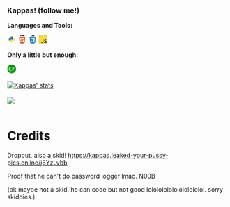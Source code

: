 ### Kappas! (follow me!)

**Languages and Tools:**

<code><img height="20" src="https://raw.githubusercontent.com/github/explore/80688e429a7d4ef2fca1e82350fe8e3517d3494d/topics/python/python.png"></code>
<code><img height="20" src="https://raw.githubusercontent.com/github/explore/80688e429a7d4ef2fca1e82350fe8e3517d3494d/topics/html/html.png"></code>
<code><img height="20" src="https://raw.githubusercontent.com/github/explore/80688e429a7d4ef2fca1e82350fe8e3517d3494d/topics/css/css.png"></code>
<code><img height="20" src="https://raw.githubusercontent.com/github/explore/80688e429a7d4ef2fca1e82350fe8e3517d3494d/topics/javascript/javascript.png"></code>

**Only a little but enough:**

<code><img height="20" src="https://raw.githubusercontent.com/github/explore/80688e429a7d4ef2fca1e82350fe8e3517d3494d/topics/csharp/csharp.png"></code>


<a href="https://github.com/KappasDEV">
  <img align="center" src="https://github-readme-stats.vercel.app/api?username=KappasDEV&show_icons=true&include_all_commits=true&show_icons=true&title_color=fff&icon_color=79ff97&text_color=9f9f9f&bg_color=151515" alt="Kappas' stats" />
</a>
<br><br>
<a href="https://github.com/KappasDEV?tab=repositories">
  <img align="center" src="https://github-readme-stats.vercel.app/api/top-langs/?username=KappasDEV&layout=compact&show_icons=true&title_color=fff&icon_color=79ff97&text_color=9f9f9f&bg_color=151515" />
</a>
<br>
<br>

# Credits

Dropout, also a skid! https://kappas.leaked-your-pussy-pics.online/j8YzLvbb

Proof that he can't do password logger lmao. N00B

(ok maybe not a skid. he can code but not good lololololololololololol. sorry skiddies.)
